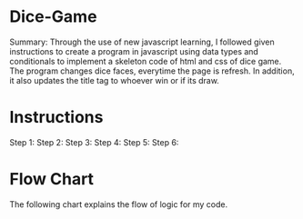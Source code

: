 # Dice-Game
Summary: Through the use of new javascript learning, I followed given instructions to create a program in javascript using data types and conditionals to implement a skeleton code of html and css of dice game. The program changes dice faces, everytime the page is refresh. In addition, it also updates the title tag to whoever win or if its draw. 

# Instructions
Step 1:
Step 2:
Step 3:
Step 4:
Step 5:
Step 6:

# Flow Chart
The following chart explains the flow of logic for my code.
